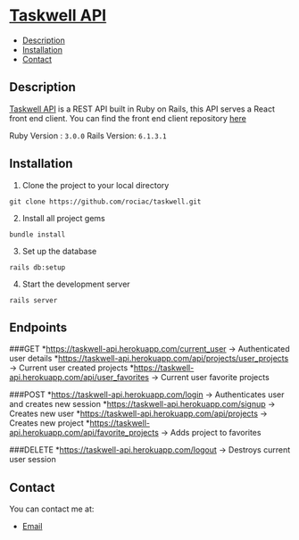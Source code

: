 # [Taskwell API](https://taskwell-api.herokuapp.com/) 

- [Description](#description)
- [Installation](#installation)
- [Contact](#contact)

## Description
[Taskwell API](https://taskwell-api.herokuapp.com/) is a REST API built in Ruby on Rails, this API serves a React front end client. You can find the front end client repository [here](https://github.com/rociac/taskwell)

Ruby Version : ```3.0.0```
Rails Version: ```6.1.3.1```

## Installation

1. Clone the project to your local directory
```
git clone https://github.com/rociac/taskwell.git
```
2. Install all project gems
```
bundle install
```
3. Set up the database
```
rails db:setup
```
4. Start the development server
```
rails server
```

## Endpoints

###GET
  *https://taskwell-api.herokuapp.com/current_user               -> Authenticated user details
  *https://taskwell-api.herokuapp.com/api/projects/user_projects -> Current user created projects
  *https://taskwell-api.herokuapp.com/api/user_favorites         -> Current user favorite projects
  
###POST
  *https://taskwell-api.herokuapp.com/login                  -> Authenticates user and creates new session
  *https://taskwell-api.herokuapp.com/signup                 -> Creates new user
  *https://taskwell-api.herokuapp.com/api/projects           -> Creates new project
  *https://taskwell-api.herokuapp.com/api/favorite_projects  -> Adds project to favorites

###DELETE
  *https://taskwell-api.herokuapp.com/logout -> Destroys current user session
  
  

## Contact

You can contact me at:

- [Email](mailto:acosta.rodolfo.rca@gmail.com)



